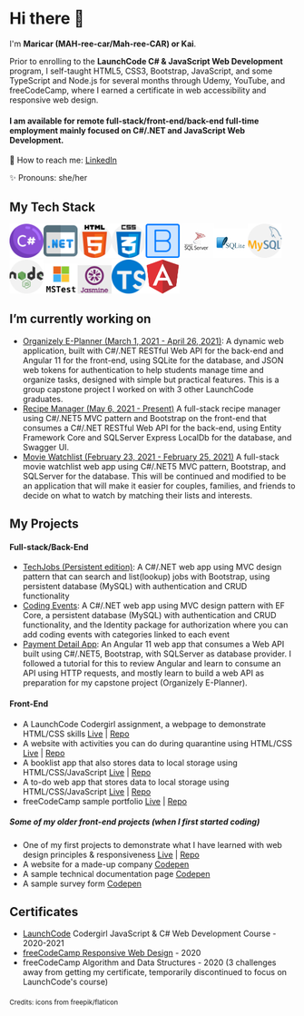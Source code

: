 
# Hi there 👋


I'm **Maricar (MAH-ree-car/Mah-ree-CAR) or Kai**.

Prior to enrolling to the **LaunchCode C# & JavaScript Web Development** program, I self-taught HTML5, CSS3, Bootstrap, JavaScript, and some TypeScript and Node.js for several months through Udemy, YouTube, and freeCodeCamp, where I earned a certificate in web accessibility and responsive web design.

#### I am available for remote full-stack/front-end/back-end full-time employment mainly focused on C#/.NET and JavaScript Web Development.

📧 How to reach me: [LinkedIn](https://www.linkedin.com/in/maricar-walters)

✨ Pronouns: she/her



## My Tech Stack
<div>
<span><img src="assets/csharp.png" alt="c-sharp logo" title="C#" width="60"></span><span><img src="assets/dotnet.png" alt="dotnet logo"  title=".NET" width="60"></span><span><img src="assets/html-5.png" alt="HTML5 logo"  title="HTML5" width="60"></span><span><img src="assets/css.png" alt="CSS3 logo"  title="CSS3" width="60"></span><span><img src="assets/bootstrap.png" alt="bootstrap logo"  title="Bootstrap" width="60"></span><span><img src="assets/Microsoft-SQL-Server-logo.jpg" alt="Microsoft SQL Server logo" title="SQL Server" width="60"></span><span><img src="assets/sqlite.jpg" alt="SQLite logo" title="SQLite" width="60"></span><span><img src="assets/mysql.png" alt="mysql logo"  title="MySQL" width="60"></span><span><img src="assets/nodejs.png" alt="node-js logo" title="Node.js" width="60"></span><span><img src="assets/mstest.png" alt="MS test logo" title="MS Test" width="60"></span><span><img src="assets/jasmine.png" alt="jasmine logo" title="Jasmine" width="60"></span><span><img src="assets/typescript.png" alt="typescript logo" title="Typescript" width="60"></span><span><img src="assets/angular.png" alt="angular logo" title="Angular" width="60"></span>
</div>

## I’m currently working on
 
- [Organizely E-Planner (March 1, 2021 - April 26, 2021)](https://github.com/AKA-Liftoff-Group-2021/Organizely-App): A dynamic web application, built with C#/.NET RESTful Web API for the back-end and Angular 11 for the front-end, using SQLite for the database, and JSON web tokens for authentication to help students manage time and organize tasks, designed with simple but practical features. This is a group capstone project I worked on with 3 other LaunchCode graduates. 
- [Recipe Manager (May 6, 2021 - Present)](https://github.com/mlwalters/MyRecipeCollection) A full-stack recipe manager using C#/.NET5 MVC pattern and Bootstrap on the front-end that consumes a C#/.NET RESTful Web API for the back-end, using Entity Framework Core and SQLServer Express LocalDb for the database, and Swagger UI. 
- [Movie Watchlist (February 23, 2021 - February 25, 2021)](https://github.com//mlwalters/MovieWatchlist) A full-stack movie watchlist web app using C#/.NET5 MVC pattern, Bootstrap, and SQLServer for the database. This will be continued and modified to be an application that will make it easier for couples, families, and friends to decide on what to watch by matching their lists and interests.

## My Projects
#### Full-stack/Back-End
- [TechJobs (Persistent edition)](https://github.com//mlwalters/TechJobsPersistent): A C#/.NET web app using MVC design pattern that can search and list(lookup) jobs with Bootstrap, using persistent database (MySQL) with authentication and CRUD functionality
- [Coding Events](https://github.com/mlwalters/codingEvents-authentication): A C#/.NET web app using MVC design pattern with EF Core, a persistent database (MySQL) with authentication and CRUD functionality, and the Identity package for authorization where you can add coding events with categories linked to each event
- [Payment Detail App](https://github.com/mlwalters/angular11dotnet5-paymentDetailApp): An Angular 11 web app that consumes a Web API built using C#/.NET5, Bootstrap, with SQLServer as database provider. I followed a tutorial for this to review Angular and learn to consume an API using HTTP requests, and mostly learn to build a web API as preparation for my capstone project (Organizely E-Planner).

#### Front-End 
- A LaunchCode Codergirl assignment, a webpage to demonstrate HTML/CSS skills [Live](https://mlwalters.github.io/html-me-something) | [Repo](https://github.com/mlwalters/html-me-something)
- A website with activities you can do during quarantine using HTML/CSS [Live](https://mlwalters.github.io/stay-at-home/) | [Repo](https://github.com//mlwalters/stay-at-home)
- A booklist app that also stores data to local storage using HTML/CSS/JavaScript [Live](https://mlwalters.github.io/booklist-app/) | [Repo](https://github.com//mlwalters/booklist-app)
- A to-do web app that stores data to local storage using HTML/CSS/JavaScript [Live](https://mlwalters.github.io/todo-webapp/) | [Repo](https://github.com//mlwalters/todo-webapp)
- freeCodeCamp sample portfolio [Live](https://mlwalters.github.io/freeCodeCamp-portfolio/) | [Repo](https://github.com//mlwalters/fcc-portfolio)

##### Some of my older front-end projects (when I first started coding)
- One of my first projects to demonstrate what I have learned with web design principles & responsiveness [Live](https://mlwalters.github.io/recipe-page/) | [Repo](https://github.com//mlwalters/recipe-page)
- A website for a made-up company [Codepen](https://codepen.io/carrimaxx/full/YzwGmGp)
- A sample technical documentation page [Codepen](https://codepen.io/carrimaxx/full/eYJBMKr)
- A sample survey form [Codepen](https://codepen.io/carrimaxx/full/dyYbyVd)


## Certificates
- [LaunchCode](https://www.launchcode.org/) Codergirl JavaScript & C# Web Development Course - 2020-2021
- [freeCodeCamp Responsive Web Design](https://www.freecodecamp.org/certification/carrimaxx/responsive-web-design) - 2020
- freeCodeCamp Algorithm and Data Structures - 2020 (3 challenges away from getting my certificate, temporarily discontinued to focus on LaunchCode's course)

<sub>Credits: icons from freepik/flaticon</sub>
